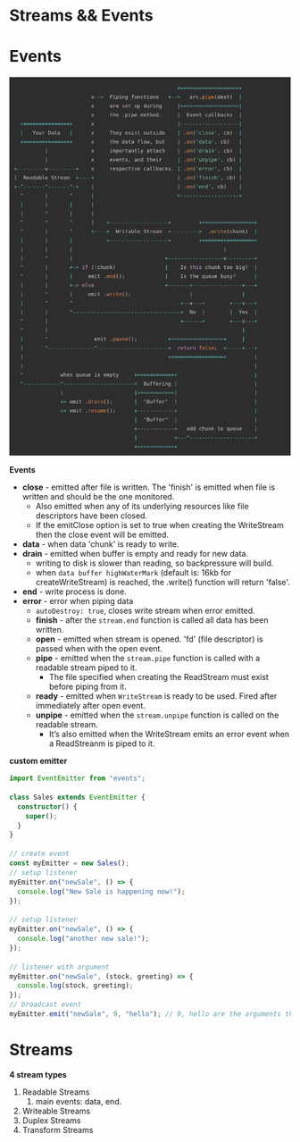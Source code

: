 # Streams && Events

# Events

<img src="./images/stream.png">

**Events**

- **close** - emitted after file is written. The 'finish' is emitted when file is written and should be the one monitored.
  - Also emitted when any of its underlying resources like file descriptors have been closed.
  - If the emitClose option is set to true when creating the WriteStream then the close event will be emitted.
- **data** - when data 'chunk' is ready to write.
- **drain** - emitted when buffer is empty and ready for new data.
  - writing to disk is slower than reading, so backpressure will build.
  - when `data buffer highWaterMark` (default is: 16kb for createWriteStream) is reached, the .write() function will return 'false'.
- **end** - write process is done.
- **error** - error when piping data
  - `autoDestroy: true`, closes write stream when error emitted.
  - **finish** - after the `stream.end` function is called all data has been written.
  - **open** - emitted when stream is opened. 'fd' (file descriptor) is passed when with the open event.
  - **pipe** - emitted when the `stream.pipe` function is called with a readable stream piped to it.
    - The file specified when creating the ReadStream must exist before piping from it.
  - **ready** - emitted when `WriteStream` is ready to be used. Fired after immediately after open event.
  - **unpipe** - emitted when the `stream.unpipe` function is called on the readable stream.
    - It’s also emitted when the WriteStream emits an error event when a ReadStreanm is piped to it.

**custom emitter**

```ts
import EventEmitter from "events";

class Sales extends EventEmitter {
  constructor() {
    super();
  }
}

// create event
const myEmitter = new Sales();
// setup listener
myEmitter.on("newSale", () => {
  console.log("New Sale is happening now!");
});

// setup listener
myEmitter.on("newSale", () => {
  console.log("another new sale!");
});

// listener with argument
myEmitter.on("newSale", (stock, greeting) => {
  console.log(stock, greeting);
});
// broadcast event
myEmitter.emit("newSale", 9, "hello"); // 9, hello are the arguments that will be passed.
```

# Streams

**4 stream types**

1. Readable Streams
   1. main events: data, end.
2. Writeable Streams
3. Duplex Streams
4. Transform Streams
